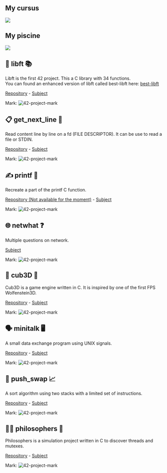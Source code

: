 <h2 align="left">My cursus</h2>
<img src="https://1337-readme.vercel.app/api/profile?cursus=42cursus&email=hide&dark=false&leet_logo=hide&login=lduplain"/>

<h2 align="left">My piscine</h2>
<img src="https://1337-readme.vercel.app/api/profile?cursus=c-piscine&email=hide&dark=false&leet_logo=hide&login=lduplain"/>

<h2 align="left">🧰 libft 📚</h2>
<p align="left">
	Libft is the first 42 project. This a C library with 34 functions.
	<br>
	You can found an enhanced version of libft called best-libft here: <a href="https://github.com/LoisDuplain/best-libft">best-libft</a>
</p>
<p align="left">
	<a href="https://github.com/LoisDuplain/libft/">Repository</a>
	-
	<a href="https://github.com/LoisDuplain/42cursus/blob/master/libft/libft.pdf">Subject</a>
</p>
<p align="left">
  Mark:
  <img alt="42-project-mark" src="https://badge42.herokuapp.com/api/project/lduplain/Libft"/>
</p>

<h2 align="left">📋 get_next_line 📃</h2>
<p align="left">
	Read content line by line on a fd (FILE DESCRIPTOR). It can be use to read a file or STDIN.
</p>
<p align="left">
	<a href="https://github.com/LoisDuplain/get_next_line/">Repository</a>
	-
	<a href="https://github.com/LoisDuplain/42cursus/blob/master/get_next_line/get_next_line.pdf">Subject</a>
</p>
<p align="left">
  Mark:
  <img alt="42-project-mark" src="https://badge42.herokuapp.com/api/project/lduplain/get_next_line"/>
</p>

<h2 align="left">✍️ printf 🔂</h2>
<p align="left">
	Recreate a part of the printf C function.
</p>
<p align="left">
	<a href="https://github.com/LoisDuplain/printf/">Repository (Not available for the moment)</a>
	-
	<a href="https://github.com/LoisDuplain/42cursus/blob/master/printf/printf.pdf">Subject</a>
</p>
<p align="left">
  Mark:
  <img alt="42-project-mark" src="https://badge42.herokuapp.com/api/project/lduplain/ft_printf"/>
</p>

<h2 align="left">🌐 netwhat ❓</h2>
<p align="left">
	Multiple questions on network.
</p>
<p align="left">
	<a href="https://github.com/LoisDuplain/42cursus/blob/master/netwhat/netwhat.pdf">Subject</a>
</p>
<p align="left">
  Mark:
  <img alt="42-project-mark" src="https://badge42.herokuapp.com/api/project/lduplain/netwhat"/>
</p>

<h2 align="left">🧱 cub3D 🎥</h2>
<p align="left">
	Cub3D is a game engine written in C. It is inspired by one of the first FPS Wolfenstein3D.
</p>
<p align="left">
	<a href="https://github.com/LoisDuplain/cub3D/">Repository</a>
	-
	<a href="https://github.com/LoisDuplain/42cursus/blob/master/cub3D/cub3D.pdf">Subject</a>
</p>
<p align="left">
  Mark:
  <img alt="42-project-mark" src="https://badge42.herokuapp.com/api/project/lduplain/cub3d"/>
</p>

<h2 align="left">🗣️ minitalk 🖥️</h2>
<p align="left">
	A small data exchange program using UNIX signals.
</p>
<p align="left">
	<a href="https://github.com/LoisDuplain/minitalk/">Repository</a>
	-
	<a href="https://github.com/LoisDuplain/42cursus/blob/master/minitalk/minitalk.pdf">Subject</a>
</p>
<p align="left">
  Mark:
  <img alt="42-project-mark" src="https://badge42.herokuapp.com/api/project/lduplain/minitalk"/>
</p>

<h2 align="left">🔀 push_swap 📈</h2>
<p align="left">
	A sort algorithm using two stacks with a limited set of instructions.
</p>
<p align="left">
	<a href="https://github.com/LoisDuplain/push_swap/">Repository</a>
	-
	<a href="https://github.com/LoisDuplain/42cursus/blob/master/push_swap/push_swap.pdf">Subject</a>
</p>
<p align="left">
  Mark:
  <img alt="42-project-mark" src="https://badge42.herokuapp.com/api/project/lduplain/push_swap"/>
</p>

<h2 align="left">👴🏻 philosophers 🍴</h2>
<p align="left">
	Philosophers is a simulation project written in C to discover threads and mutexes.
</p>
<p align="left">
	<a href="https://github.com/LoisDuplain/philosophers/">Repository</a>
	-
	<a href="https://github.com/LoisDuplain/42cursus/blob/master/philosophers/philosophers.pdf">Subject</a>
</p>
<p align="left">
  Mark:
  <img alt="42-project-mark" src="https://badge42.herokuapp.com/api/project/lduplain/Philosophers"/>
</p>
